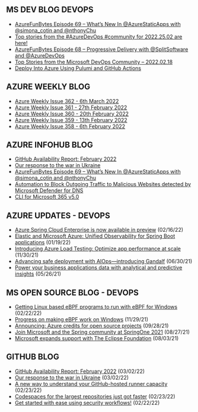 ## MS DEV BLOG DEVOPS 

<!-- DEVBLOGDEVOPS:START -->
- [AzureFunBytes Episode 69 – What’s New In @AzureStaticApps with @simona_cotin and @nthonyChu](https://devblogs.microsoft.com/devops/azurefunbytes-episode-69-whats-new-in-azurestaticapps-with-simona_cotin-and-nthonychu/)
- [Top stories from the #AzureDevOps #community for 2022.25.02 are here!](https://devblogs.microsoft.com/devops/top-stories-from-the-azuredevops-community-for-2022-25-02/)
- [AzureFunBytes Episode 68 – Progressive Delivery with @SplitSoftware and @AzureDevOps](https://devblogs.microsoft.com/devops/azurefunbytes-episode-68-progressive-delivery-with-splitsoftware-and-azuredevops/)
- [Top Stories from the Microsoft DevOps Community – 2022.02.18](https://devblogs.microsoft.com/devops/top-stories-from-the-microsoft-devops-community-2022-02-18/)
- [Deploy Into Azure Using Pulumi and GitHub Actions](https://devblogs.microsoft.com/devops/deploy-into-azure-using-pulumi-and-github-actions/)
<!-- DEVBLOGDEVOPS:END -->


## AZURE WEEKLY BLOG

<!-- AZUREWEEKLY:START -->
- [Azure Weekly Issue 362 - 6th March 2022](https://azureweekly.info/issue-362.html)
- [Azure Weekly Issue 361 - 27th February 2022](https://azureweekly.info/issue-361.html)
- [Azure Weekly Issue 360 - 20th February 2022](https://azureweekly.info/issue-360.html)
- [Azure Weekly Issue 359 - 13th February 2022](https://azureweekly.info/issue-359.html)
- [Azure Weekly Issue 358 - 6th February 2022](https://azureweekly.info/issue-358.html)
<!-- AZUREWEEKLY:END -->

## AZURE INFOHUB BLOG 

<!-- AZUREINFOHUB:START -->
- [GitHub Availability Report: February 2022](https://github.blog/2022-03-02-github-availability-report-february-2022/)
- [Our response to the war in Ukraine](https://github.blog/2022-03-02-our-response-to-the-war-in-ukraine/)
- [AzureFunBytes Episode 69 – What’s New In @AzureStaticApps with @simona_cotin and @nthonyChu](https://devblogs.microsoft.com/devops/azurefunbytes-episode-69-whats-new-in-azurestaticapps-with-simona_cotin-and-nthonychu/)
- [Automation to Block Outgoing Traffic to Malicious Websites detected by Microsoft Defender for DNS](https://techcommunity.microsoft.com/t5/microsoft-defender-for-cloud/automation-to-block-outgoing-traffic-to-malicious-websites/ba-p/3223286)
- [CLI for Microsoft 365 v5.0](https://techcommunity.microsoft.com/t5/microsoft-365-pnp-blog/cli-for-microsoft-365-v5-0/ba-p/3219956)
<!-- AZUREINFOHUB:END -->


## AZURE UPDATES - DEVOPS 

<!-- AZUREUPDATES:START -->

 - [Azure Spring Cloud Enterprise is now available in preview](https://azure.microsoft.com/blog/azure-spring-cloud-enterprise-is-now-available-in-preview/) (02/16/22)
 - [Elastic and Microsoft Azure: Unified Observability for Spring Boot applications](https://azure.microsoft.com/blog/elastic-and-microsoft-azure-unified-observability-for-spring-boot-applications/) (01/19/22)
 - [Introducing Azure Load Testing: Optimize app performance at scale](https://azure.microsoft.com/blog/introducing-azure-load-testing-optimize-app-performance-at-scale/) (11/30/21)
 - [Advancing safe deployment with AIOps—introducing Gandalf](https://azure.microsoft.com/blog/advancing-safe-deployment-with-aiops-introducing-gandalf/) (06/30/21)
 - [Power your business applications data with analytical and predictive insights](https://azure.microsoft.com/blog/power-your-business-applications-data-with-analytical-and-predictive-insights/) (05/26/21)
<!-- AZUREUPDATES:END -->


## MS OPEN SOURCE BLOG - DEVOPS 

<!-- MSOPENSOURCEBLOG:START -->

 - [Getting Linux based eBPF programs to run with eBPF for Windows](https://cloudblogs.microsoft.com/opensource/2022/02/22/getting-linux-based-ebpf-programs-to-run-with-ebpf-for-windows/) (02/22/22)
 - [Progress on making eBPF work on Windows](https://cloudblogs.microsoft.com/opensource/2021/11/29/progress-on-making-ebpf-work-on-windows/) (11/29/21)
 - [Announcing: Azure credits for open source projects](https://cloudblogs.microsoft.com/opensource/2021/09/28/announcing-azure-credits-for-open-source-projects/) (09/28/21)
 - [Join Microsoft and the Spring community at SpringOne 2021](https://cloudblogs.microsoft.com/opensource/2021/08/27/join-microsoft-and-the-spring-community-at-springone-2021/) (08/27/21)
 - [Microsoft expands support with The Eclipse Foundation](https://cloudblogs.microsoft.com/opensource/2021/08/03/microsoft-expands-support-with-the-eclipse-foundation/) (08/03/21)
<!-- MSOPENSOURCEBLOG:END -->


## GITHUB BLOG


<!-- GITHUB:START -->

 - [GitHub Availability Report: February 2022](https://github.blog/2022-03-02-github-availability-report-february-2022/) (03/02/22)
 - [Our response to the war in Ukraine](https://github.blog/2022-03-02-our-response-to-the-war-in-ukraine/) (03/02/22)
 - [A new way to understand your GitHub-hosted runner capacity](https://github.blog/2022-02-23-new-way-understand-github-hosted-runner-capacity/) (02/23/22)
 - [Codespaces for the largest repositories just got faster](https://github.blog/2022-02-23-codespaces-largest-repositories-faster/) (02/23/22)
 - [Get started with ease using security workflows!](https://github.blog/2022-02-22-get-started-using-security-workflows/) (02/22/22)
<!-- GITHUB:END -->
